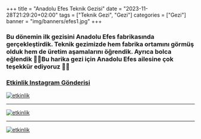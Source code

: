 +++
title = "Anadolu Efes Teknik Gezisi"
date = "2023-11-28T21:29:20+02:00"
tags = ["Teknik Gezi", "Gezi"]
categories = ["Gezi"]
banner = "img/banners/efes1.jpg"
+++

### Bu dönemin ilk gezisini Anadolu Efes fabrikasında gerçekleştirdik. Teknik gezimizde hem fabrika ortamını görmüş olduk hem de üretim aşamalarını öğrendik. Ayrıca bolca eğlendik 🥳🥳Bu harika gezi için Anadolu Efes ailesine çok teşekkür ediyoruz 🤍🤍
### [Etkinlik Instagram Gönderisi](https://www.instagram.com/p/C0M506aoY_5/?img_index=1)
[![etkinlik](/img/banners/efes1.jpg)](https://www.instagram.com/p/C0M506aoY_5/?img_index=1)
_________
[![etkinlik](/img/banners/efes2.jpg)](https://www.instagram.com/p/C0M506aoY_5/?img_index=2)
_________
[![etkinlik](/img/banners/efes3.jpg)](https://www.instagram.com/p/C0M506aoY_5/?img_index=3)
